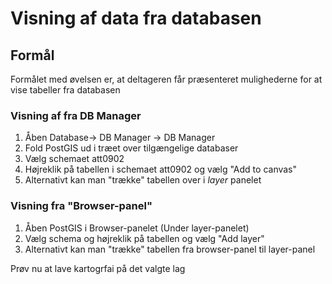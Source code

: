 # Visning af data fra databasen

## Formål

Formålet med øvelsen er, at deltageren får præsenteret mulighederne for at vise tabeller fra databasen


### Visning af fra DB Manager

1. Åben Database-> DB Manager -> DB Manager
2. Fold PostGIS ud i træet over tilgængelige databaser
3. Vælg schemaet att0902
4. Højreklik på tabellen i schemaet att0902 og vælg "Add to canvas"
5. Alternativt kan man "trække" tabellen over i *layer* panelet


### Visning fra "Browser-panel"

1. Åben PostGIS i Browser-panelet (Under layer-panelet)
2. Vælg schema og højreklik på tabellen og vælg "Add layer"
3. Alternativt kan man "trække" tabellen fra browser-panel til layer-panel


Prøv nu at lave kartogrfai på det valgte lag

